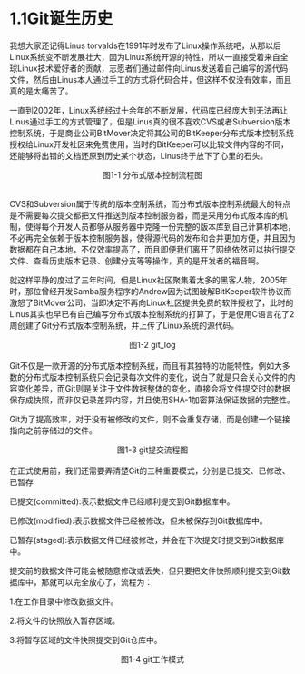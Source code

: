 # 1.1Git诞生历史
我想大家还记得Linus torvalds在1991年时发布了Linux操作系统吧，从那以后Linux系统变不断发展壮大，因为Linux系统开源的特性，所以一直接受着来自全球Linux技术爱好者的贡献，志愿者们通过邮件向Linus发送着自己编写的源代码文件，然后由Linus本人通过手工的方式将代码合并，但这样不仅没有效率，而且真的是太痛苦了。

一直到2002年，Linux系统经过十余年的不断发展，代码库已经庞大到无法再让Linus通过手工的方式管理了，但是Linus真的很不喜欢CVS或者Subversion版本控制系统，于是商业公司BitMover决定将其公司的BitKeeper分布式版本控制系统授权给Linux开发社区来免费使用，当时的BitKeeper可以比较文件内容的不同，还能够将出错的文档还原到历史某个状态，Linus终于放下了心里的石头。 
<div style="text-align: center;">
<img alt="" src="http://image.xuliangwei.com/git-01.png-bjstack" /></div>
<div class="text" style=" text-align:center;">图1-1 分布式版本控制流程图</div> <br/>

CVS和Subversion属于传统的版本控制系统，而分布式版本控制系统最大的特点是不需要每次提交都把文件推送到版本控制服务器，而是采用分布式版本库的机制，使得每个开发人员都够从服务器中克隆一份完整的版本库到自己计算机本地，不必再完全依赖于版本控制服务器，使得源代码的发布和合并更加方便，并且因为数据都在自己本地，不仅效率提高了，而且即便我们离开了网络依然可以执行提交文件、查看历史版本记录、创建分支等等操作，真的是开发者的福音啊。

就这样平静的度过了三年时间，但是Linux社区聚集着太多的黑客人物，2005年时，那位曾经开发Samba服务程序的Andrew因为试图破解BitKeeper软件协议而激怒了BitMover公司，当即决定不再向Linux社区提供免费的软件授权了，此时的Linus其实也早已有自己编写分布式版本控制系统的打算了，于是便用C语言花了2周创建了Git分布式版本控制系统，并上传了Linux系统的源代码。
<div style="text-align: center;">
<img alt="" src="http://image.xuliangwei.com/git-02.png-bjstack" /></div>
<div class="text" style=" text-align:center;">图1-2 git_log</div> <br/>
Git不仅是一款开源的分布式版本控制系统，而且有其独特的功能特性，例如大多数的分布式版本控制系统只会记录每次文件的变化，说白了就是只会关心文件的内容变化差异，而Git则是关注于文件数据整体的变化，直接会将文件提交时的数据保存成快照，而非仅记录差异内容，并且使用SHA-1加密算法保证数据的完整性。

Git为了提高效率，对于没有被修改的文件，则不会重复存储，而是创建一个链接指向之前存储过的文件。
<div style="text-align: center;">
<img alt="" src="http://image.xuliangwei.com/git-03.png-bjstack" /></div>
<div class="text" style=" text-align:center;">图1-3 git提交流程图</div><br/>
在正式使用前，我们还需要弄清楚Git的三种重要模式，分别是已提交、已修改、已暂存

已提交(committed):表示数据文件已经顺利提交到Git数据库中。

已修改(modified):表示数据文件已经被修改，但未被保存到Git数据库中。

已暂存(staged):表示数据文件已经被修改，并会在下次提交时提交到Git数据库中。

提交前的数据文件可能会被随意修改或丢失，但只要把文件快照顺利提交到Git数据库中，那就可以完全放心了，流程为：

1.在工作目录中修改数据文件。

2.将文件的快照放入暂存区域。

3.将暂存区域的文件快照提交到Git仓库中。

<div style="text-align: center;">
<img alt="" src="http://image.xuliangwei.com/git-04.png-bjstack" /></div>
<div class="text" style=" text-align:center;">图1-4 git工作模式</div>